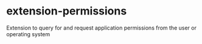 # extension-permissions
Extension to query for and request application permissions from the user or operating system
